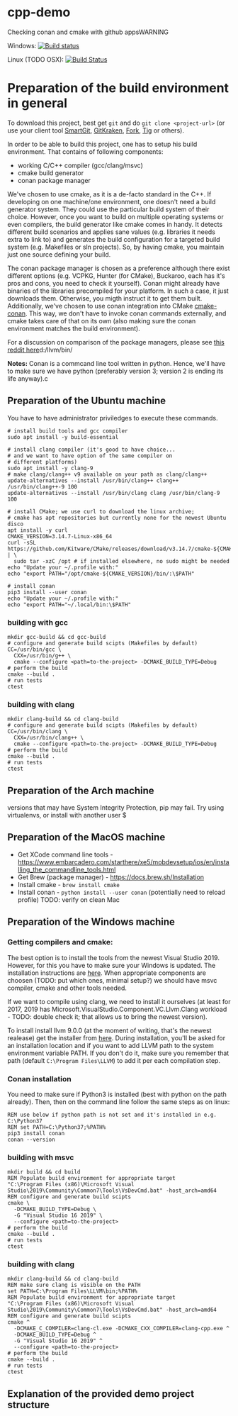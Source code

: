 # cpp-demo
Checking conan and cmake with github appsWARNING

Windows: [![Build status](https://ci.appveyor.com/api/projects/status/f6pnc2gkfs97blvr/branch/master?svg=true)](https://ci.appveyor.com/project/Krzysztow/cpp-demo/branch/master)

Linux (TODO OSX): [![Build Status](https://travis-ci.org/Krzysztow/cpp-demo.svg?branch=master)](https://travis-ci.org/Krzysztow/cpp-demo)

# Preparation of the build environment in general

To download this project, best get `git` and do `git clone <project-url>` (or use your client tool [SmartGit](https://www.syntevo.com/smartgit/), [GitKraken](https://www.gitkraken.com/), [Fork](https://git-fork.com/), [Tig](https://github.com/jonas/tig) or others).

In order to be able to build this project, one has to setup his build environment. That contains of following components:
* working C/C++ compiler (gcc/clang/msvc)
* cmake build generator
* conan package manager

We've chosen to use cmake, as it is a de-facto standard in the C++. If developing on one machine/one environment, one doesn't need a build generator system. They could use the particular build system of their choice. However, once you want to build on multiple operating systems or even compilers, the build generator like cmake comes in handy. It detects different build scenarios and applies sane values (e.g. libraries it needs extra to link to) and generates the build configuration for a targeted build system (e.g. Makefiles or sln projects). So, by having cmake, you maintain just one source defining your build.

The conan package manager is chosen as a preference although there exist different options (e.g. VCPKG, Hunter (for CMake), Buckaroo, each has it's pros and cons, you need to check it yourself). Conan might already have binaries of the libraries precompiled for your platform. In such a case, it just downloads them. Otherwise, you migth instruct it to get them built. Additionally, we've chosen to use conan integration into CMake [cmake-conan](https://github.com/conan-io/cmake-conan/). This way, we don't have to invoke conan commands externally, and cmake takes care of that on its own (also making sure the conan environment matches the build environment).

For a discussion on comparison of the package managers, please see [this reddit here](https://www.reddit.com/r/cpp/comments/8t0ufu/what_is_a_good_package_manager_for_c/)d:/llvm/bin/

**Notes:**
Conan is a commcand line tool written in python. Hence, we'll have to make sure we have python (preferably version 3; version 2 is ending its life anyway).c

## Preparation of the Ubuntu machine
You have to have administrator priviledges to execute these commands.

```
# install build tools and gcc compiler
sudo apt install -y build-essential

# install clang compiler (it's good to have choice... 
# and we want to have option of the same compiler on 
# different platforms)
sudo apt install -y clang-9
# make clang/clang++ v9 available on your path as clang/clang++
update-alternatives --install /usr/bin/clang++ clang++ /usr/bin/clang++-9 100
update-alternatives --install /usr/bin/clang clang /usr/bin/clang-9 100

# install CMake; we use curl to download the linux archive; 
# cmake has apt repositories but currently none for the newest Ubuntu disco
apt install -y curl
CMAKE_VERSION=3.14.7-Linux-x86_64
curl -sSL https://github.com/Kitware/CMake/releases/download/v3.14.7/cmake-${CMAKE_VERSION}.tar.gz | \
  sudo tar -xzC /opt # if installed elsewhere, no sudo might be needed 
echo "Update your ~/.profile with:"
echo "export PATH="/opt/cmake-${CMAKE_VERSION}/bin/:\$PATH"

# install conan
pip3 install --user conan
echo "Update your ~/.profile with:"
echo "export PATH="~/.local/bin:\$PATH"
```

### building with gcc
```
mkdir gcc-build && cd gcc-build
# configure and generate build scipts (Makefiles by default)
CC=/usr/bin/gcc \
  CXX=/usr/bin/g++ \
  cmake --configure <path=to-the-project> -DCMAKE_BUILD_TYPE=Debug
# perform the build
cmake --build .
# run tests
ctest
```

### building with clang
```
mkdir clang-build && cd clang-build
# configure and generate build scipts (Makefiles by default)
CC=/usr/bin/clang \
  CXX=/usr/bin/clang++ \
  cmake --configure <path=to-the-project> -DCMAKE_BUILD_TYPE=Debug
# perform the build
cmake --build .
# run tests
ctest
```

## Preparation of the Arch machine
 versions that may have System Integrity Protection, pip may fail. Try using virtualenvs, or install with another user $ 
## Preparation of the MacOS machine
* Get XCode command line tools - https://www.embarcadero.com/starthere/xe5/mobdevsetup/ios/en/installing_the_commandline_tools.html
* Get Brew (package manager) - https://docs.brew.sh/Installation
* Install cmake - `brew install cmake`
* Install conan - `python install --user conan` (potentially need to reload profile)
TODO: verify on clean Mac

## Preparation of the Windows machine
### Getting compilers and cmake:
The best option is to install the tools from the newest Visual Studio 2019. However, for this you have to make sure your Windows is updated. The installation instructions are [here](https://docs.microsoft.com/en-gb/cpp/build/vscpp-step-0-installation?view=vs-2019).
When appropriate components are choosen (TODO: put which ones, minimal setup?) we should have msvc compiler, cmake and other tools needed.

If we want to compile using clang, we need to install it ourselves (at least for 2017, 2019 has Microsoft.VisualStudio.Component.VC.Llvm.Clang workload - TODO: double check it; that allows us to bring the newest version).

To install install llvm 9.0.0 (at the moment of writing, that's the newest realease) get the installer from [here](https://releases.llvm.org/9.0.0/LLVM-9.0.0-win64.exe). During installation, you'll be asked for an installation location and if you want to add LLVM path to the system environment variable PATH. If you don't do it, make sure you remember that path (default `C:\Program Files\LLVM`) to add it per each compilation step.

### Conan installation
You need to make sure if Python3 is installed (best with python on the path already). Then, then on the command line follow the same steps as on linux:
```
REM use below if python path is not set and it's installed in e.g. C:\Python37
REM set PATH=C:\Python37;%PATH%
pip3 install conan
conan --version
```
### building with msvc
```
mkdir build && cd build
REM Populate build environment for appropriate target
"C:\Program Files (x86)\Microsoft Visual Studio\2019\Community\Common7\Tools\VsDevCmd.bat" -host_arch=amd64
REM configure and generate build scipts
cmake \
  -DCMAKE_BUILD_TYPE=Debug \
  -G "Visual Studio 16 2019" \
  --configure <path=to-the-project>
# perform the build
cmake --build .
# run tests
ctest
```

### building with clang
```
mkdir clang-build && cd clang-build
REM make sure clang is visible on the PATH
set PATH=C:\Program Files\LLVM\bin;%PATH%
REM Populate build environment for appropriate target
"C:\Program Files (x86)\Microsoft Visual Studio\2019\Community\Common7\Tools\VsDevCmd.bat" -host_arch=amd64
REM configure and generate build scipts
cmake ^
  -DCMAKE_C_COMPILER=clang-cl.exe -DCMAKE_CXX_COMPILER=clang-cpp.exe ^
  -DCMAKE_BUILD_TYPE=Debug ^
  -G "Visual Studio 16 2019" ^
  --configure <path=to-the-project>
# perform the build
cmake --build .
# run tests
ctest
```
## Explanation of the provided demo project structure
